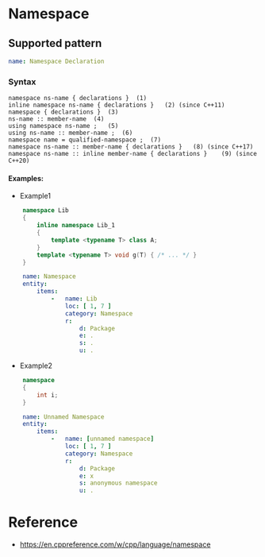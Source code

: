 # Namespace

## Supported pattern
```yaml
name: Namespace Declaration
```
### Syntax
```text
namespace ns-name { declarations }	(1)	
inline namespace ns-name { declarations }	(2)	(since C++11)
namespace { declarations }	(3)	
ns-name :: member-name	(4)	
using namespace ns-name ;	(5)	
using ns-name :: member-name ;	(6)	
namespace name = qualified-namespace ;	(7)	
namespace ns-name :: member-name { declarations }	(8)	(since C++17)
namespace ns-name :: inline member-name { declarations }	(9)	(since C++20)
```


#### Examples: 

- Example1
```cpp
    namespace Lib
    {
        inline namespace Lib_1
        {
            template <typename T> class A; 
        }
        template <typename T> void g(T) { /* ... */ }
    }
```

```yaml
    name: Namespace
    entity:
        items:
            -   name: Lib
                loc: [ 1, 7 ]
                category: Namespace
                r:
                    d: Package
                    e: .
                    s: .
                    u: .
```

- Example2
```cpp
    namespace
    {
        int i; 
    }
```

```yaml
    name: Unnamed Namespace
    entity:
        items:
            -   name: [unnamed namespace]
                loc: [ 1, 7 ]
                category: Namespace
                r:
                    d: Package
                    e: x
                    s: anonymous namespace
                    u: .
```

# Reference
- https://en.cppreference.com/w/cpp/language/namespace

